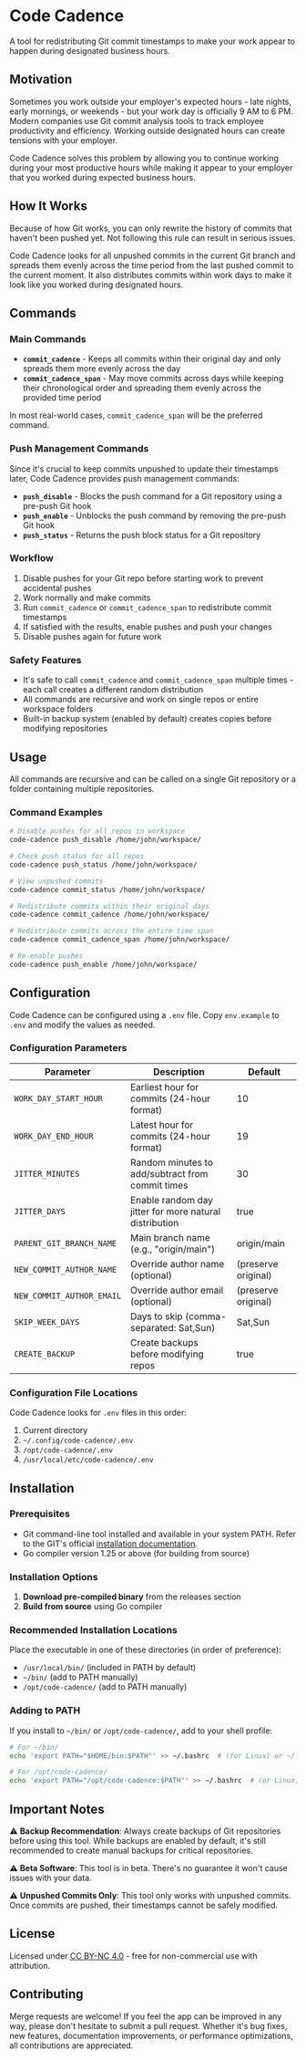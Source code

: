 # Code Cadence

A tool for redistributing Git commit timestamps to make your work appear to happen during designated business hours.

## Motivation

Sometimes you work outside your employer's expected hours - late nights, early mornings, or weekends - but your work day is officially 9 AM to 6 PM. Modern companies use Git commit analysis tools to track employee productivity and efficiency. Working outside designated hours can create tensions with your employer.

Code Cadence solves this problem by allowing you to continue working during your most productive hours while making it appear to your employer that you worked during expected business hours.

## How It Works

Because of how Git works, you can only rewrite the history of commits that haven't been pushed yet. Not following this rule can result in serious issues.

Code Cadence looks for all unpushed commits in the current Git branch and spreads them evenly across the time period from the last pushed commit to the current moment. It also distributes commits within work days to make it look like you worked during designated hours.

## Commands

### Main Commands

- **`commit_cadence`** - Keeps all commits within their original day and only spreads them more evenly across the day
- **`commit_cadence_span`** - May move commits across days while keeping their chronological order and spreading them evenly across the provided time period

In most real-world cases, `commit_cadence_span` will be the preferred command.

### Push Management Commands

Since it's crucial to keep commits unpushed to update their timestamps later, Code Cadence provides push management commands:

- **`push_disable`** - Blocks the push command for a Git repository using a pre-push Git hook
- **`push_enable`** - Unblocks the push command by removing the pre-push Git hook
- **`push_status`** - Returns the push block status for a Git repository

### Workflow

1. Disable pushes for your Git repo before starting work to prevent accidental pushes
2. Work normally and make commits
3. Run `commit_cadence` or `commit_cadence_span` to redistribute commit timestamps
4. If satisfied with the results, enable pushes and push your changes
5. Disable pushes again for future work

### Safety Features

- It's safe to call `commit_cadence` and `commit_cadence_span` multiple times - each call creates a different random distribution
- All commands are recursive and work on single repos or entire workspace folders
- Built-in backup system (enabled by default) creates copies before modifying repositories

## Usage

All commands are recursive and can be called on a single Git repository or a folder containing multiple repositories.

### Command Examples

```bash
# Disable pushes for all repos in workspace
code-cadence push_disable /home/john/workspace/

# Check push status for all repos
code-cadence push_status /home/john/workspace/

# View unpushed commits
code-cadence commit_status /home/john/workspace/

# Redistribute commits within their original days
code-cadence commit_cadence /home/john/workspace/

# Redistribute commits across the entire time span
code-cadence commit_cadence_span /home/john/workspace/

# Re-enable pushes
code-cadence push_enable /home/john/workspace/
```

## Configuration

Code Cadence can be configured using a `.env` file. Copy `env.example` to `.env` and modify the values as needed.

### Configuration Parameters

| Parameter | Description | Default |
|-----------|-------------|---------|
| `WORK_DAY_START_HOUR` | Earliest hour for commits (24-hour format) | 10 |
| `WORK_DAY_END_HOUR` | Latest hour for commits (24-hour format) | 19 |
| `JITTER_MINUTES` | Random minutes to add/subtract from commit times | 30 |
| `JITTER_DAYS` | Enable random day jitter for more natural distribution | true |
| `PARENT_GIT_BRANCH_NAME` | Main branch name (e.g., "origin/main") | origin/main |
| `NEW_COMMIT_AUTHOR_NAME` | Override author name (optional) | (preserve original) |
| `NEW_COMMIT_AUTHOR_EMAIL` | Override author email (optional) | (preserve original) |
| `SKIP_WEEK_DAYS` | Days to skip (comma-separated: Sat,Sun) | Sat,Sun |
| `CREATE_BACKUP` | Create backups before modifying repos | true |

### Configuration File Locations

Code Cadence looks for `.env` files in this order:
1. Current directory
2. `~/.config/code-cadence/.env`
3. `/opt/code-cadence/.env`
4. `/usr/local/etc/code-cadence/.env`

## Installation

### Prerequisites

- Git command-line tool installed and available in your system PATH. Refer to the GIT's official [installation documentation](https://git-scm.com/book/en/v2/Getting-Started-Installing-Git).
- Go compiler version 1.25 or above (for building from source)

### Installation Options

1. **Download pre-compiled binary** from the releases section
2. **Build from source** using Go compiler

### Recommended Installation Locations

Place the executable in one of these directories (in order of preference):
- `/usr/local/bin/` (included in PATH by default)
- `~/bin/` (add to PATH manually)
- `/opt/code-cadence/` (add to PATH manually)

### Adding to PATH

If you install to `~/bin/` or `/opt/code-cadence/`, add to your shell profile:

```bash
# For ~/bin/
echo 'export PATH="$HOME/bin:$PATH"' >> ~/.bashrc  # (for Linux) or ~/.zshrc (for macOS)

# For /opt/code-cadence/
echo 'export PATH="/opt/code-cadence:$PATH"' >> ~/.bashrc  # (or Linux) or ~/.zshrc (for macOS)
```

## Important Notes

⚠️ **Backup Recommendation**: Always create backups of Git repositories before using this tool. While backups are enabled by default, it's still recommended to create manual backups for critical repositories.

⚠️ **Beta Software**: This tool is in beta. There's no guarantee it won't cause issues with your data.

⚠️ **Unpushed Commits Only**: This tool only works with unpushed commits. Once commits are pushed, their timestamps cannot be safely modified.

## License

Licensed under [CC BY-NC 4.0](https://creativecommons.org/licenses/by-nc/4.0/) - free for non-commercial use with attribution.

## Contributing

Merge requests are welcome! If you feel the app can be improved in any way, please don't hesitate to submit a pull request. Whether it's bug fixes, new features, documentation improvements, or performance optimizations, all contributions are appreciated.